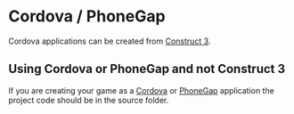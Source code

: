 # Cordova / PhoneGap

Cordova applications can be created from [Construct 3](https://www.construct.net/en).

## Using Cordova or PhoneGap and not Construct 3

If you are creating your game as a [Cordova](https://cordova.apache.org/) or [PhoneGap](https://www.phonegap.com/) application the project code should be in the source folder.
